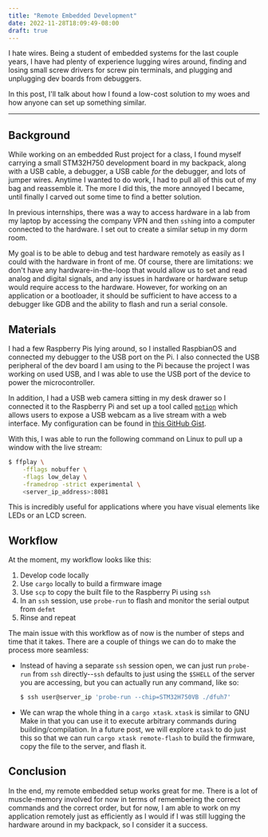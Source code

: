 ```yaml
---
title: "Remote Embedded Development"
date: 2022-11-28T18:09:49-08:00
draft: true
---
```


I hate wires. Being a student of embedded systems for the last couple years, I
have had plenty of experience lugging wires around, finding and losing small
screw drivers for screw pin terminals, and plugging and unplugging dev boards
from debuggers.

In this post, I'll talk about how I found a low-cost solution to my woes and how
anyone can set up something similar.

---

## Background

While working on an embedded Rust project for a class, I found myself carrying a
small STM32H750 development board in my backpack, along with a USB cable, a
debugger, a USB cable _for_ the debugger, and lots of jumper wires. Anytime I
wanted to do work, I had to pull all of this out of my bag and reassemble it.
The more I did this, the more annoyed I became, until finally I carved out some
time to find a better solution.

In previous internships, there was a way to access hardware in a lab from my
laptop by accessing the company VPN and then `ssh`ing into a computer connected
to the hardware. I set out to create a similar setup in my dorm room.

My goal is to be able to debug and test hardware remotely as easily as I could
with the hardware in front of me. Of course, there are limitations: we don't
have any hardware-in-the-loop that would allow us to set and read analog and
digital signals, and any issues in hardware or hardware setup would require
access to the hardware. However, for working on an application or a bootloader,
it should be sufficient to have access to a debugger like GDB and the ability to
flash and run a serial console.

## Materials

I had a few Raspberry Pis lying around, so I installed RaspbianOS and connected
my debugger to the USB port on the Pi. I also connected the USB peripheral of
the dev board I am using to the Pi because the project I was working on used
USB, and I was able to use the USB port of the device to power the
microcontroller.

In addition, I had a USB web camera sitting in my desk drawer so I connected it
to the Raspberry Pi and set up a tool called [`motion`] which allows users to
expose a USB webcam as a live stream with a web interface. My configuration can
be found in [this GitHub Gist].

[`motion`]: https://motion-project.github.io
[this GitHub Gist]: https://gist.github.com/jack-greenberg/d73c71e51a8d00a9bffee68a027765df

With this, I was able to run the following command on Linux to pull up a window
with the live stream:

```sh
$ ffplay \
    -fflags nobuffer \
    -flags low_delay \
    -framedrop -strict experimental \
    <server_ip_address>:8081
```

This is incredibly useful for applications where you have visual elements like
LEDs or an LCD screen.

## Workflow

At the moment, my workflow looks like this:

1. Develop code locally
2. Use `cargo` locally to build a firmware image
3. Use `scp` to copy the built file to the Raspberry Pi using `ssh`
4. In an `ssh` session, use `probe-run` to flash and monitor the serial output
   from `defmt`
5. Rinse and repeat

The main issue with this workflow as of now is the number of steps and time that
it takes. There are a couple of things we can do to make the process more
seamless:

* Instead of having a separate `ssh` session open, we can just run `probe-run`
  from `ssh` directly--`ssh` defaults to just using the `$SHELL` of the server
  you are accessing, but you can actually run any command, like so:

  ```sh
  $ ssh user@server_ip 'probe-run --chip=STM32H750VB ./dfuh7'
  ```

* We can wrap the whole thing in a `cargo xtask`. `xtask` is similar to GNU
  Make in that you can use it to execute arbitrary commands during
  building/compilation. In a future post, we will explore `xtask` to do just
  this so that we can run `cargo xtask remote-flash` to build the firmware, copy
  the file to the server, and flash it.

## Conclusion

In the end, my remote embedded setup works great for me. There is a lot of
muscle-memory involved for now in terms of remembering the correct commands and
the correct order, but for now, I am able to work on my application remotely
just as efficiently as I would if I was still lugging the hardware around in my
backpack, so I consider it a success.
